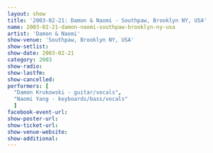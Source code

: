 ```yaml
---
layout: show
title: '2003-02-21: Damon & Naomi - Southpaw, Brooklyn NY, USA'
name: 2003-02-21-damon-naomi-southpaw-brooklyn-ny-usa
artist: 'Damon & Naomi'
show-venue: 'Southpaw, Brooklyn NY, USA'
show-setlist: 
show-date: 2003-02-21
category: 2003
show-radio: 
show-lastfm: 
show-cancelled: 
performers: [
  "Damon Krukowski - guitar/vocals",
  "Naomi Yang - keyboards/bass/vocals"
  ]
facebook-event-url: 
show-poster-url: 
show-ticket-url: 
show-venue-website: 
show-additional: 
---
```


